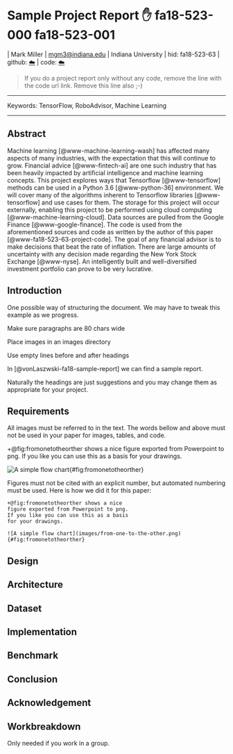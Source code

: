 # Sample Project Report :hand: fa18-523-000 fa18-523-001

| Mark Miller
| mgm3@indiana.edu
| Indiana University
| hid: fa18-523-63
| github: [:cloud:](https://github.com/cloudmesh-community/fa18-523-63/edit/master/project-report/report.md)
| code: [:cloud:](https://github.com/cloudmesh-community/fa18-523-63/tree/master/project-code)

> If you do a project report only without any code, remove the line
> with the code url link. Remove this line also ;-)

---

Keywords: TensorFlow, RoboAdvisor, Machine Learning

---

## Abstract

Machine learning [@www-machine-learning-wash] has affected many aspects of many
industries, with the expectation that this will continue to grow. Financial
advice [@www-fintech-ai] are one such industry that has been heavily impacted by
artificial intelligence and machine learning concepts. This project explores
ways that Tensorflow [@www-tensorflow] methods can be used in a Python 3.6
[@www-python-36] environment. We will cover many of the algorithms inherent to
Tensorflow libraries [@www-tensorflow] and use cases for them. The storage for
this project will occur externally, enabling this project to be performed using
cloud computing [@www-machine-learning-cloud]. Data sources are pulled from the
Google Finance [@www-google-finance]. The code is used from the aforementioned
sources and code as written by the author of this paper 
[@www-fa18-523-63-project-code]. The goal of any financial advisor is to make
decisions that beat the rate of inflation. There are large amounts of 
uncertainty with any decision made regarding the New York Stock Exchange
[@www-nyse]. An intelligently built and well-diversified investment portfolio
can prove to be very lucrative.


## Introduction

One possible way of structuring the document.
We may have to tweak this example as we progress.

Make sure paragraphs are 80 chars wide 

Place images in an images directory

Use empty lines before and after headings

In [@vonLaszwski-fa18-sample-report] we can find a sample report.

Naturally the headings are just suggestions and you may change them as
appropriate for your project.

## Requirements

All images must be referred to in the text. The words bellow and above
must not be used in your paper for images, tables, and code.

+@fig:fromonetotheorther shows a nice figure exported from Powerpoint
to png. If you like you can use this as a basis for your drawings.

![A simple flow chart](images/from-one-to-the-other.png){#fig:fromonetotheorther}

Figures must not be cited with an explicit number, but automated
numbering must be used. Here is how we did it for this paper:

```
+@fig:fromonetotheorther shows a nice
figure exported from Powerpoint to png.
If you like you can use this as a basis
for your drawings.

![A simple flow chart](images/from-one-to-the-other.png){#fig:fromonetotheorther}
```

## Design 

## Architecture

## Dataset

## Implementation

## Benchmark

## Conclusion

## Acknowledgement

## Workbreakdown

Only needed if you work in a group.
